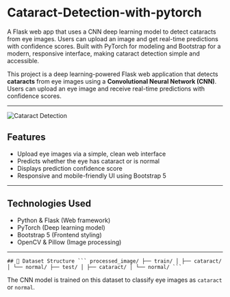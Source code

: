 # Cataract-Detection-with-pytorch
A Flask web app that uses a CNN deep learning model to detect cataracts from eye images. Users can upload an image and get real-time predictions with confidence scores. Built with PyTorch for modeling and Bootstrap for a modern, responsive interface, making cataract detection simple and accessible.

This project is a deep learning-powered Flask web application that detects **cataracts** from eye images using a **Convolutional Neural Network (CNN)**. Users can upload an eye image and receive real-time predictions with confidence scores.

---
![Cataract Detection](https://upload.wikimedia.org/wikipedia/commons/thumb/f/f9/Cataract_in_human_eye.jpg/640px-Cataract_in_human_eye.jpg)


## Features

- Upload eye images via a simple, clean web interface  
- Predicts whether the eye has cataract or is normal  
- Displays prediction confidence score  
- Responsive and mobile-friendly UI using Bootstrap 5  

---

## Technologies Used

- Python & Flask (Web framework)  
- PyTorch (Deep learning model)  
- Bootstrap 5 (Frontend styling)  
- OpenCV & Pillow (Image processing)  

---

<pre><code>## 📂 Dataset Structure ``` processed_image/ ├── train/ │ ├── cataract/ │ └── normal/ ├── test/ │ ├── cataract/ │ └── normal/ ``` </code></pre>

The CNN model is trained on this dataset to classify eye images as `cataract` or `normal`.


